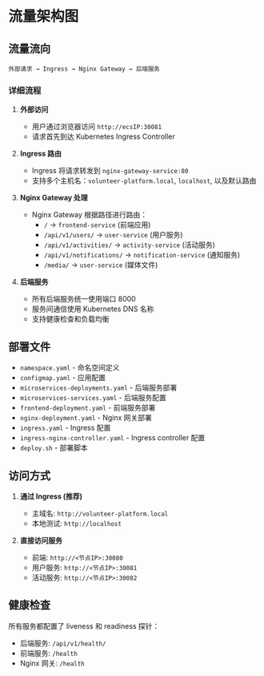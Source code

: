 # 流量架构图

## 流量流向

```
外部请求 → Ingress → Nginx Gateway → 后端服务
```

### 详细流程

1. **外部访问**
   - 用户通过浏览器访问 `http://ecsIP:30081`
   - 请求首先到达 Kubernetes Ingress Controller

2. **Ingress 路由**
   - Ingress 将请求转发到 `nginx-gateway-service:80`
   - 支持多个主机名：`volunteer-platform.local`, `localhost`, 以及默认路由

3. **Nginx Gateway 处理**
   - Nginx Gateway 根据路径进行路由：
     - `/` → `frontend-service` (前端应用)
     - `/api/v1/users/` → `user-service` (用户服务)
     - `/api/v1/activities/` → `activity-service` (活动服务)
     - `/api/v1/notifications/` → `notification-service` (通知服务)
     - `/media/` → `user-service` (媒体文件)

4. **后端服务**
   - 所有后端服务统一使用端口 8000
   - 服务间通信使用 Kubernetes DNS 名称
   - 支持健康检查和负载均衡

## 部署文件

- `namespace.yaml` - 命名空间定义
- `configmap.yaml` - 应用配置
- `microservices-deployments.yaml` - 后端服务部署
- `microservices-services.yaml` - 后端服务配置
- `frontend-deployment.yaml` - 前端服务部署
- `nginx-deployment.yaml` - Nginx 网关部署
- `ingress.yaml` - Ingress 配置
- `ingress-nginx-controller.yaml` - Ingress controller 配置
- `deploy.sh` - 部署脚本

## 访问方式

1. **通过 Ingress (推荐)**
   - 主域名: `http://volunteer-platform.local`
   - 本地测试: `http://localhost`

2. **直接访问服务**
   - 前端: `http://<节点IP>:30080`
   - 用户服务: `http://<节点IP>:30081`
   - 活动服务: `http://<节点IP>:30082`

## 健康检查

所有服务都配置了 liveness 和 readiness 探针：
- 后端服务: `/api/v1/health/`
- 前端服务: `/health`
- Nginx 网关: `/health`
